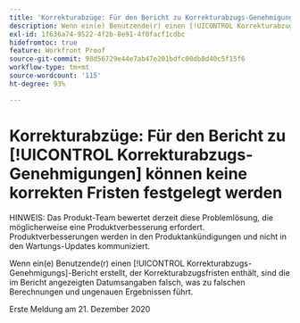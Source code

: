 ```yaml
---
title: 'Korrekturabzüge: Für den Bericht zu Korrekturabzugs-Genehmigungen können keine korrekten Fristen festgelegt werden'
description: Wenn ein(e) Benutzende(r) einen [!UICONTROL Korrekturabzugs-Genehmigungs]-Bericht erstellt, der Korrekturabzugsfristen enthält, sind die im Bericht angezeigten Datumsangaben falsch, was zu falschen Berechnungen und ungenauen Ergebnissen führt.
exl-id: 1f636a74-9522-4f2b-8e91-4f0facf1cdbc
hidefromtoc: true
feature: Workfront Proof
source-git-commit: 98d56729e44e7ab47e201bdfc00db8d40c5f15f6
workflow-type: tm+mt
source-wordcount: '115'
ht-degree: 93%

---
```


# Korrekturabzüge: Für den Bericht zu [!UICONTROL Korrekturabzugs-Genehmigungen] können keine korrekten Fristen festgelegt werden

<!--Converted to story-->

HINWEIS: Das Produkt-Team bewertet derzeit diese Problemlösung, die möglicherweise eine Produktverbesserung erfordert. Produktverbesserungen werden in den Produktankündigungen und nicht in den Wartungs-Updates kommuniziert.

Wenn ein(e) Benutzende(r) einen [!UICONTROL Korrekturabzugs-Genehmigungs]-Bericht erstellt, der Korrekturabzugsfristen enthält, sind die im Bericht angezeigten Datumsangaben falsch, was zu falschen Berechnungen und ungenauen Ergebnissen führt.

Erste Meldung am 21. Dezember 2020
